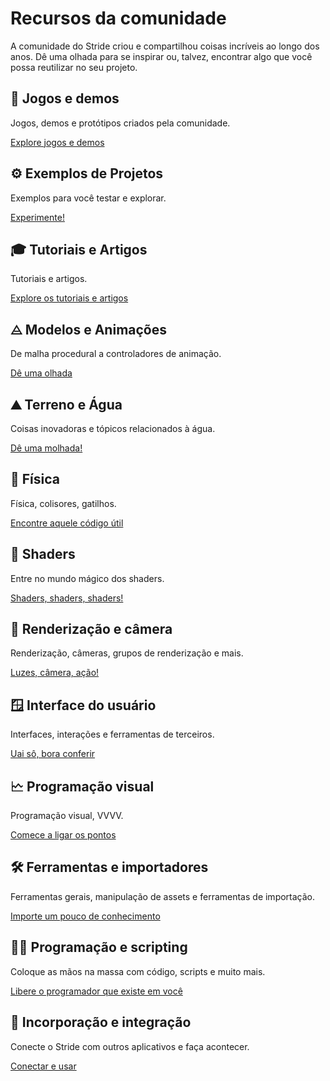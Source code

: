 # Recursos da comunidade

A comunidade do Stride criou e compartilhou coisas incríveis ao longo dos anos. Dê uma olhada para se inspirar ou, talvez, encontrar algo que você possa reutilizar no seu projeto.

<div class="row g-4 mb-4">
<div class="col-md-6">
    <div class="card h-100">
        <div class="card-body">
            <h2 class="card-title h5">👾 Jogos e demos</h2>
            <p class="card-text">Jogos, demos e protótipos criados pela comunidade.</p>
        </div>
        <p class="px-3 mb-4"><a class="stretched-link" href="games-and-demos.md">Explore jogos e demos</a></p>
    </div>
</div>
<div class="col-md-6">
    <div class="card h-100">
        <div class="card-body">
            <h2 class="card-title h5">⚙ Exemplos de Projetos</h2>
            <p class="card-text">Exemplos para você testar e explorar.</p>
        </div>
        <p class="px-3 mb-4"><a class="stretched-link" href="example-projects.md">Experimente!</a></p>
    </div>
</div>
<div class="col-md-6">
    <div class="card h-100">
        <div class="card-body">
            <h2 class="card-title h5">🎓 Tutoriais e Artigos</h2>
            <p class="card-text">Tutoriais e artigos.</p>
        </div>
        <p class="px-3 mb-4"><a class="stretched-link" href="tutorials-and-articles.md">Explore os tutoriais e artigos</a></p>
    </div>
</div>
<div class="col-md-6">
    <div class="card h-100">
        <div class="card-body">
            <h2 class="card-title h5">⨺ Modelos e Animações</h2>
            <p class="card-text">De malha procedural a controladores de animação.</p>
        </div>
        <p class="px-3 mb-4"><a class="stretched-link" href="models-and-animations.md">Dê uma olhada</a></p>
    </div>
</div>
<div class="col-md-6">
    <div class="card h-100">
        <div class="card-body">
            <h2 class="card-title h5">⛰️ Terreno e Água</h2>
            <p class="card-text">Coisas inovadoras e tópicos relacionados à água.</p>
        </div>
        <p class="px-3 mb-4"><a class="stretched-link" href="terrain-and-water.md">Dê uma molhada!</a></p>
    </div>
</div>
<div class="col-md-6">
    <div class="card h-100">
        <div class="card-body">
            <h2 class="card-title h5">🍎 Física</h2>
            <p class="card-text">Física, colisores, gatilhos.</p>
        </div>
        <p class="px-3 mb-4"><a class="stretched-link" href="physics.md">Encontre aquele código útil</a></p>
    </div>
</div>
<div class="col-md-6">
    <div class="card h-100">
        <div class="card-body">
            <h2 class="card-title h5">🌈 Shaders</h2>
            <p class="card-text">Entre no mundo mágico dos shaders.</p>
        </div>
        <p class="px-3 mb-4"><a class="stretched-link" href="shaders.md">Shaders, shaders, shaders!</a></p>
    </div>
</div>
<div class="col-md-6">
    <div class="card h-100">
        <div class="card-body">
            <h2 class="card-title h5">🎥 Renderização e câmera</h2>
            <p class="card-text">Renderização, câmeras, grupos de renderização e mais.</p>
        </div>
        <p class="px-3 mb-4"><a class="stretched-link" href="rendering-and-camera.md">Luzes, câmera, ação!</a></p>
    </div>
</div>
<div class="col-md-6">
    <div class="card h-100">
        <div class="card-body">
            <h2 class="card-title h5">🪟 Interface do usuário</h2>
            <p class="card-text">Interfaces, interações e ferramentas de terceiros.</p>
        </div>
        <p class="px-3 mb-4"><a class="stretched-link" href="ui.md">Uai sô, bora conferir</a></p>
    </div>
</div>
<div class="col-md-6">
    <div class="card h-100">
        <div class="card-body">
            <h2 class="card-title h5">🗠 Programação visual</h2>
            <p class="card-text">Programação visual, VVVV.</p>
        </div>
        <p class="px-3 mb-4"><a class="stretched-link" href="visual-programming.md">Comece a ligar os pontos</a></p>
    </div>
</div>
<div class="col-md-6">
    <div class="card h-100">
        <div class="card-body">
            <h2 class="card-title h5">🛠 Ferramentas e importadores</h2>
            <p class="card-text">Ferramentas gerais, manipulação de assets e ferramentas de importação.</p>
        </div>
        <p class="px-3 mb-4"><a class="stretched-link" href="tools-and-importers.md">Importe um pouco de conhecimento</a></p>
    </div>
</div>
<div class="col-md-6">
    <div class="card h-100">
        <div class="card-body">
            <h2 class="card-title h5">👨‍💻 Programação e scripting</h2>
            <p class="card-text">Coloque as mãos na massa com código, scripts e muito mais.</p>
        </div>
        <p class="px-3 mb-4"><a class="stretched-link" href="coding.md">Libere o programador que existe em você</a></p>
    </div>
</div>
<div class="col-md-6">
    <div class="card h-100">
        <div class="card-body">
            <h2 class="card-title h5">🔌 Incorporação e integração</h2>
            <p class="card-text">Conecte o Stride com outros aplicativos e faça acontecer.
</p>
        </div>
        <p class="px-3 mb-4"><a class="stretched-link" href="embedded-stride.md">Conectar e usar</a></p>
    </div>
</div>

</div>
